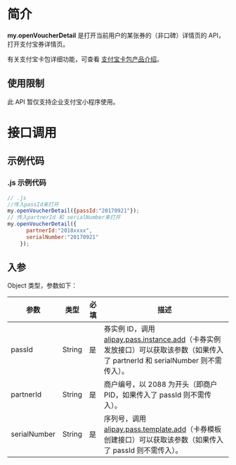 # 简介
**my.openVoucherDetail** 是打开当前用户的某张券的（非口碑）详情页的 API，打开支付宝券详情页。

有关支付宝卡包详细功能，可查看 [支付宝卡包产品介绍](https://opendocs.alipay.com/mini/introduce/voucher)。

## 使用限制

此 API 暂仅支持企业支付宝小程序使用。

# 接口调用

## 示例代码

### .js 示例代码
```javascript
// .js
//传入passId来打开
my.openVoucherDetail({passId:"20170921"}); 
// 传入partnerId 和 serialNumber来打开
my.openVoucherDetail({
      partnerId:"2018xxxx",
      serialNumber:"20170921"
    });
```

## 入参
Object 类型，参数如下：

| **参数**     | **类型** | **必填** | **描述**                                                                                                                                                                   |
| ------------ | -------- | -------- | -------------------------------------------------------------------------------------------------------------------------------------------------------------------------- |
| passId       | String   | 是       | 券实例 ID，调用 [alipay.pass.instance.add](https://opendocs.alipay.com/mini/02dodn)（卡券实例发放接口）可以获取该参数（如果传入了 partnerId 和 serialNumber 则不需传入）。 |
| partnerId    | String   | 是       | 商户编号，以 2088 为开头（即商户 PID，如果传入了 passId 则不需传入）。                                                                                                     |
| serialNumber | String   | 是       | 序列号，调用 [alipay.pass.template.add](https://opendocs.alipay.com/mini/02dodm)（卡券模板创建接口）可以获取该参数（如果传入了 passId 则不需传入）。                       |
